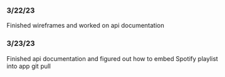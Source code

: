 ### 3/22/23
Finished wireframes and worked on api documentation

### 3/23/23
Finished api documentation and figured out how to embed Spotify playlist into app
git pull
